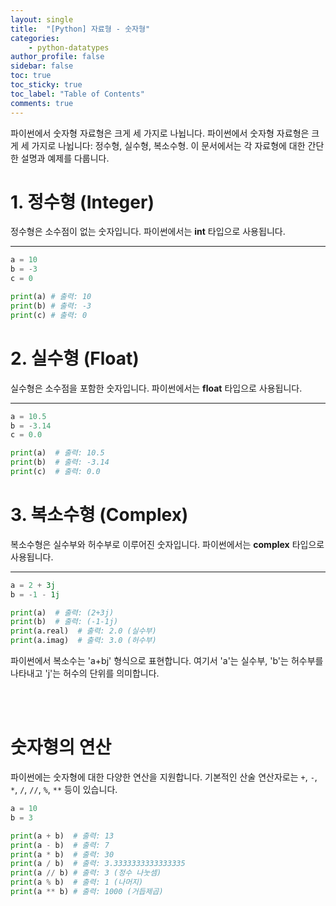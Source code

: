 ```yaml
---
layout: single
title:  "[Python] 자료형 - 숫자형"
categories: 
    - python-datatypes
author_profile: false
sidebar: false
toc: true
toc_sticky: true
toc_label: "Table of Contents"
comments: true
---
```



파이썬에서 숫자형 자료형은 크게 세 가지로 나뉩니다. 파이썬에서 숫자형 자료형은 크게 세 가지로 나뉩니다: 정수형, 실수형, 복소수형. 이 문서에서는 각 자료형에 대한 간단한 설명과 예제를 다룹니다.

# 1. 정수형 (Integer)
정수형은 소수점이 없는 숫자입니다. 파이썬에서는 **int** 타입으로 사용됩니다.
<hr>


```python
a = 10
b = -3
c = 0
```


```python
print(a) # 출력: 10
print(b) # 출력: -3
print(c) # 출력: 0
```

# 2. 실수형 (Float)
실수형은 소수점을 포함한 숫자입니다. 파이썬에서는 **float** 타입으로 사용됩니다.
<hr>


```python
a = 10.5
b = -3.14
c = 0.0
```


```python
print(a)  # 출력: 10.5
print(b)  # 출력: -3.14
print(c)  # 출력: 0.0
```

# 3. 복소수형 (Complex)
복소수형은 실수부와 허수부로 이루어진 숫자입니다. 파이썬에서는 **complex** 타입으로 사용됩니다.
<hr>


```python
a = 2 + 3j
b = -1 - 1j
```


```python
print(a)  # 출력: (2+3j)
print(b)  # 출력: (-1-1j)
print(a.real)  # 출력: 2.0 (실수부)
print(a.imag)  # 출력: 3.0 (허수부)
```

파이썬에서 복소수는 'a+bj' 형식으로 표현합니다. 여기서 'a'는 실수부, 'b'는 허수부를 나타내고 'j'는 허수의 단위를 의미합니다.

<br><br>

# 숫자형의 연산
파이썬에는 숫자형에 대한 다양한 연산을 지원합니다. 기본적인 산술 연산자로는 `+`, `-`, `*`, `/`, `//`, `%`, `**` 등이 있습니다.


```python
a = 10
b = 3
```


```python
print(a + b)  # 출력: 13
print(a - b)  # 출력: 7
print(a * b)  # 출력: 30
print(a / b)  # 출력: 3.3333333333333335
print(a // b) # 출력: 3 (정수 나눗셈)
print(a % b)  # 출력: 1 (나머지)
print(a ** b) # 출력: 1000 (거듭제곱)
```
